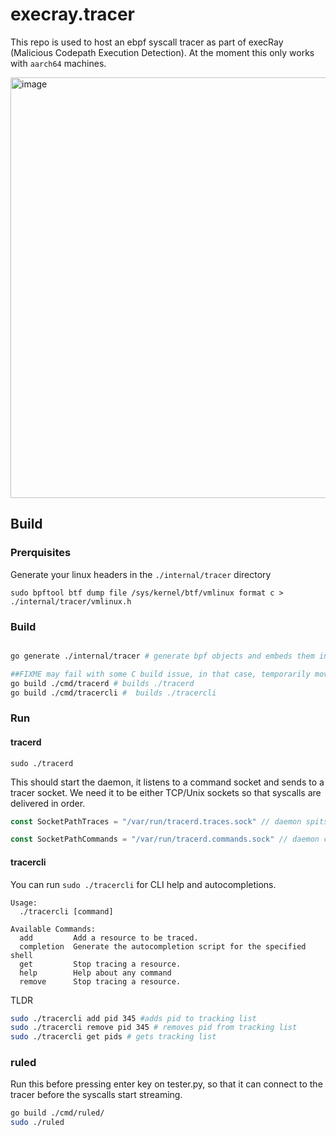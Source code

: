 # execray.tracer

This repo is used to host an ebpf syscall tracer as part of execRay (Malicious Codepath Execution Detection). At the moment this only works with `aarch64` machines.

<img width="1286" height="673" alt="image" src="https://github.com/user-attachments/assets/f3992c04-d84c-4bc3-8512-7532d8e853bb" />


## Build

### Prerquisites

Generate your linux headers in the `./internal/tracer` directory

`sudo bpftool btf dump file /sys/kernel/btf/vmlinux format c > ./internal/tracer/vmlinux.h`

### Build

```sh

go generate ./internal/tracer # generate bpf objects and embeds them in go binaries

##FIXME may fail with some C build issue, in that case, temporarily move tracer.bpf.c somewhere else
go build ./cmd/tracerd # builds ./tracerd
go build ./cmd/tracercli #  builds ./tracercli

```

### Run

#### tracerd

```
sudo ./tracerd
```
This should start the daemon, it listens to a command socket and sends to a tracer socket.
We need it to be either TCP/Unix sockets so that syscalls are delivered in order.

```go
const SocketPathTraces = "/var/run/tracerd.traces.sock" // daemon spits traced syscalls here (NEED to TEST)

const SocketPathCommands = "/var/run/tracerd.commands.sock" // daemon can be controlled via this socket
```

#### tracercli

You can run `sudo ./tracercli` for CLI help and autocompletions.

```
Usage:
  ./tracercli [command]

Available Commands:
  add         Add a resource to be traced.
  completion  Generate the autocompletion script for the specified shell
  get         Stop tracing a resource.
  help        Help about any command
  remove      Stop tracing a resource.
```

TLDR 

```bash
sudo ./tracercli add pid 345 #adds pid to tracking list
sudo ./tracercli remove pid 345 # removes pid from tracking list
sudo ./tracercli get pids # gets tracking list
```


### ruled

Run this before pressing enter key on tester.py, so that it can connect to the tracer before the syscalls start streaming.

```bash
go build ./cmd/ruled/
sudo ./ruled
```